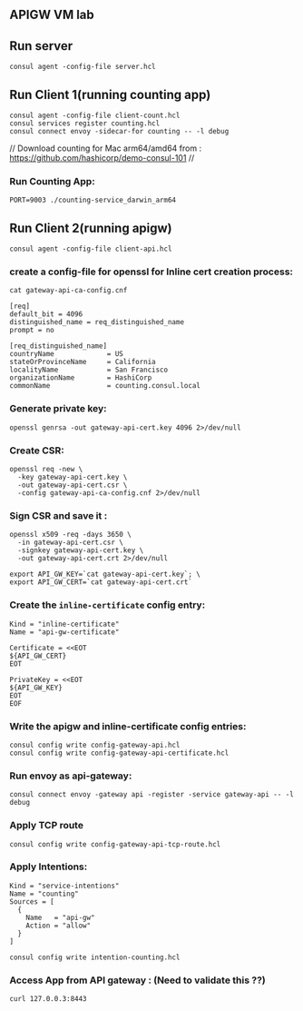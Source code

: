 ## APIGW VM lab

## Run server 
`consul agent -config-file server.hcl`

## Run Client 1(running counting app)
```
consul agent -config-file client-count.hcl
consul services register counting.hcl
consul connect envoy -sidecar-for counting -- -l debug
```
// 
Download counting for Mac arm64/amd64 from :
https://github.com/hashicorp/demo-consul-101
//

### Run Counting App:
`PORT=9003 ./counting-service_darwin_arm64`


## Run Client 2(running apigw)
`consul agent -config-file client-api.hcl`

### create a config-file for openssl for Inline cert creation process:
`cat gateway-api-ca-config.cnf`
```
[req]
default_bit = 4096
distinguished_name = req_distinguished_name
prompt = no

[req_distinguished_name]
countryName             = US
stateOrProvinceName     = California
localityName            = San Francisco
organizationName        = HashiCorp
commonName              = counting.consul.local
```

### Generate private key:
`openssl genrsa -out gateway-api-cert.key 4096 2>/dev/null`

### Create CSR:
```
openssl req -new \
  -key gateway-api-cert.key \
  -out gateway-api-cert.csr \
  -config gateway-api-ca-config.cnf 2>/dev/null
```

### Sign CSR and save it :
```
openssl x509 -req -days 3650 \
  -in gateway-api-cert.csr \
  -signkey gateway-api-cert.key \
  -out gateway-api-cert.crt 2>/dev/null

export API_GW_KEY=`cat gateway-api-cert.key`; \
export API_GW_CERT=`cat gateway-api-cert.crt`
```

### Create the `inline-certificate` config entry:
```
Kind = "inline-certificate"
Name = "api-gw-certificate"

Certificate = <<EOT
${API_GW_CERT}
EOT

PrivateKey = <<EOT
${API_GW_KEY}
EOT
EOF
```

### Write the apigw and inline-certificate config entries:
```
consul config write config-gateway-api.hcl
consul config write config-gateway-api-certificate.hcl

```

### Run envoy as api-gateway:
`consul connect envoy -gateway api -register -service gateway-api -- -l debug`

### Apply TCP route
`consul config write config-gateway-api-tcp-route.hcl`

### Apply Intentions:
```
Kind = "service-intentions"
Name = "counting"
Sources = [
  {
    Name   = "api-gw"
    Action = "allow"
  }
]
```

`consul config write intention-counting.hcl `

### Access App from API gateway : (Need to validate this ??)
`curl 127.0.0.3:8443`
